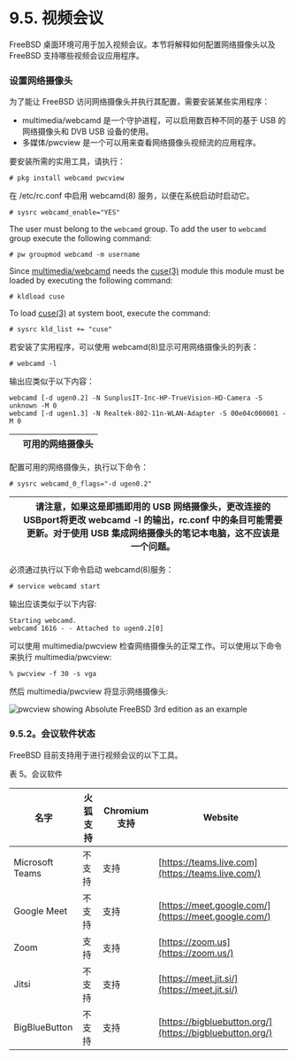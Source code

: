 # 9.5. 视频会议


FreeBSD 桌面环境可用于加入视频会议。本节将解释如何配置网络摄像头以及 FreeBSD 支持哪些视频会议应用程序。

### 设置网络摄像头

为了能让 FreeBSD 访问网络摄像头并执行其配置，需要安装某些实用程序：

* multimedia/webcamd 是一个守护进程，可以启用数百种不同的基于 USB 的网络摄像头和 DVB USB 设备的使用。
* 多媒体/pwcview 是一个可以用来查看网络摄像头视频流的应用程序。

要安装所需的实用工具，请执行：

```
# pkg install webcamd pwcview
```

在 /etc/rc.conf 中启用 webcamd(8) 服务，以便在系统启动时启动它。

```
# sysrc webcamd_enable="YES"
```

The user must belong to the `webcamd` group. To add the user to `webcamd` group execute the following command:

```
# pw groupmod webcamd -m username
```

Since [multimedia/webcamd](https://cgit.freebsd.org/ports/tree/multimedia/webcamd/) needs the [cuse(3)](https://man.freebsd.org/cgi/man.cgi?query=cuse&sektion=3&format=html) module this module must be loaded by executing the following command:

```
# kldload cuse
```

To load [cuse(3)](https://man.freebsd.org/cgi/man.cgi?query=cuse&sektion=3&format=html) at system boot, execute the command:

```
# sysrc kld_list += "cuse"
```

若安装了实用程序，可以使用 webcamd(8)显示可用网络摄像头的列表：

```
# webcamd -l
```

输出应类似于以下内容：

```
webcamd [-d ugen0.2] -N SunplusIT-Inc-HP-TrueVision-HD-Camera -S unknown -M 0 
webcamd [-d ugen1.3] -N Realtek-802-11n-WLAN-Adapter -S 00e04c000001 -M 0
```

|  | 可用的网络摄像头 |
| -- | ------------------ |

配置可用的网络摄像头，执行以下命令：

```
# sysrc webcamd_0_flags="-d ugen0.2" 
```

|  | 请注意，如果这是即插即用的 USB 网络摄像头，更改连接的 USBport将更改 webcamd -l 的输出，rc.conf 中的条目可能需要更新。对于使用 USB 集成网络摄像头的笔记本电脑，这不应该是一个问题。|
| -- | ------------------------------------------------------------------------------------------------------------------------------------------------------------------------------------ |

必须通过执行以下命令启动 webcamd(8)服务：

```
# service webcamd start
```

输出应该类似于以下内容:

```
Starting webcamd.
webcamd 1616 - - Attached to ugen0.2[0]
```

可以使用 multimedia/pwcview 检查网络摄像头的正常工作。可以使用以下命令来执行 multimedia/pwcview:

```
% pwcview -f 30 -s vga
```

然后 multimedia/pwcview 将显示网络摄像头:

![pwcview showing Absolute FreeBSD 3rd edition as an example](https://docs.freebsd.org/images/books/handbook/multimedia/pwcview.png)

### 9.5.2。会议软件状态

FreeBSD 目前支持用于进行视频会议的以下工具。

表 5。会议软件

| 名字            | 火狐支持     | Chromium 支持 | Website |
| ----------------- | --------------- | -------- | --------- |
|Microsoft Teams|不支持|支持|[https://teams.live.com](https://teams.live.com/)|
|Google Meet|不支持|支持|[https://meet.google.com/](https://meet.google.com/)|
|Zoom|支持|支持|[https://zoom.us](https://zoom.us/)|
|Jitsi|不支持|支持|[https://meet.jit.si/](https://meet.jit.si/)|
|BigBlueButton|不支持|支持|[https://bigbluebutton.org/](https://bigbluebutton.org/)|
